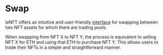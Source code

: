 # Swap

leNFT offers an intuitive and user-friendly [interface](https://lenft.fi/trade/) for swapping between two NFT assets for which there are trading pools.

When swapping from NFT X to NFT Y, the process is equivalent to selling NFT X for ETH and using that ETH to purchase NFT Y. This allows users to trade their NFTs in a simple and straightforward manner.
